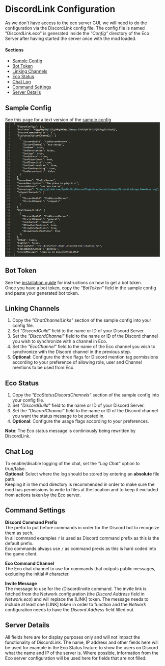 # DiscordLink Configuration
As we don't have access to the eco server GUI, we will need to do the configuration via the DiscordLink config file.
The config file is named "DiscordLink.eco" is generated inside the _"Config"_ directory of the Eco Server after having started the server once with the mod loaded.

#### Sections
* [Sample Config](#sample-config)
* [Bot Token](#bot-token)
* [Linking Channels](#linking-channels)
* [Eco Status](#eco-status)
* [Chat Log](#chat-log)
* [Command Settings](#command-settings)
* [Server Details](#server-details)

## Sample Config
See this page for a text version of the [sample config](SampleConfig.md)
![Sample Config](images/configuration/no_gui/1.png)

## Bot Token
See the [installation guide](Installation.md) for instructions on how to get a bot token.  
Once you have a bot token, copy the _"BotToken"_ field in the sample config and paste your generated bot token.

## Linking Channels
1. Copy the _"ChatChannelLinks"_ section of the sample config into your config file.
2. Set _"DiscordGuild"_ field to the name or ID of your Discord Server.
3. Set the _"DiscordChannel"_ field to the name or ID of the Discord channel you wish to synchronize with a channel in Eco.
4. Set the _"EcoChannel"_ field to the name of the Eco channel you wish to synchronize with the Discord channel in the previous step.
5. **Optional**: Configure the three flags for Discord mention tag permissions according to your preference of allowing role, user and Channel mentions to be used from Eco.

## Eco Status
1. Copy the _"EcoStatusDiscordChannels"_ section of the sample config into your config file.
2. Set _"DiscordGuild"_ field to the name or ID of your Discord Server.
3. Set the _"DiscordChannel"_ field to the name or ID of the Discord channel you want the status message to be posted in.
4. **Optional**: Configure the usage flags according to your preferences.  

**Note**: The Eco status message is continiously being rewritten by DiscordLink.

## Chat Log
To enable/disable logging of the chat, set the _"Log Chat"_ option to true/false.  
**Optional**: Select where the log should be stored by entering an **absolute** file path.  
Keeping it in the mod directory is recommended in order to make sure the mod has permissions to write to files at the location and to keep it excluded from actions taken by the Eco server.

## Command Settings
**Discord Command Prefix**  
The prefix to put before commands in order for the Discord bot to recognize them as such.  
In all command examples `?` is used as Discord command prefix as this is the default prefix.  
Eco commands always use `/` as command prexis as this is hard coded into the game client.

**Eco Command Channel**  
The Eco chat channel to use for commands that outputs public messages, excluding the initial # character.

**Invite Message**  
The message to use for the /DiscordInvite command. The invite link is fetched from the Network configuration (the _Discord Address_ field in _Network.eco_) and will replace the [LINK] token. The message needs to include at least one [LINK] token in order to function and the _Network_ configuration needs to have the _Discord Address_ field filled out.

## Server Details
All fields here are for display purposes only and will not impact the functionality of DiscordLink.
The name, IP address and other fields here will be used for example in the Eco Status feature to show the users on Discord what the name and IP of the server is.
Where possible, information from the Eco server configuration will be used here for fields that are not filled.
